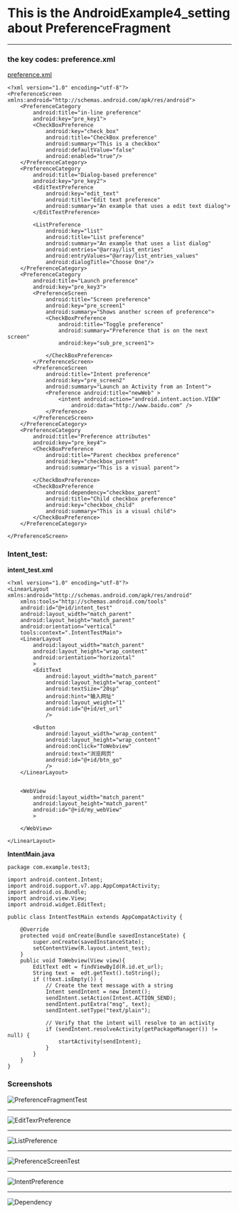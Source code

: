 # This is the AndroidExample4_setting about PreferenceFragment
---
### the key codes: **preference.xml**
[preference.xml](https://github.com/Propantheline/AndroidExample4_setting/blob/master/test3/app/src/main/res/xml/preference.xml)
```
<?xml version="1.0" encoding="utf-8"?>
<PreferenceScreen xmlns:android="http://schemas.android.com/apk/res/android">
    <PreferenceCategory
        android:title="in-line preference"
        android:key="pre_key1">
        <CheckBoxPreference
            android:key="check_box"
            android:title="CheckBox preference"
            android:summary="This is a checkbox"
            android:defaultValue="false"
            android:enabled="true"/>
    </PreferenceCategory>
    <PreferenceCategory
        android:title="Dialog-based preference"
        android:key="pre_key2">
        <EditTextPreference
            android:key="edit_text"
            android:title="Edit text preference"
            android:summary="An example that uses a edit text dialog">
        </EditTextPreference>

        <ListPreference
            android:key="list"
            android:title="List preference"
            android:summary="An example that uses a list dialog"
            android:entries="@array/list_entries"
            android:entryValues="@array/list_entries_values"
            android:dialogTitle="Choose One"/>
    </PreferenceCategory>
    <PreferenceCategory
        android:title="Launch preference"
        android:key="pre_key3">
        <PreferenceScreen
            android:title="Screen preference"
            android:key="pre_screen1"
            android:summary="Shows another screen of preference">
            <CheckBoxPreference
                android:title="Toggle preference"
                android:summary="Preference that is on the next screen"
                android:key="sub_pre_screen1">

            </CheckBoxPreference>
        </PreferenceScreen>
        <PreferenceScreen
            android:title="Intent preference"
            android:key="pre_screen2"
            android:summary="Launch an Activity from an Intent">
            <Preference android:title="newWeb" >
                <intent android:action="android.intent.action.VIEW"
                    android:data="http://www.baidu.com" />
            </Preference>
        </PreferenceScreen>
    </PreferenceCategory>
    <PreferenceCategory
        android:title="Preference attributes"
        android:key="pre_key4">
        <CheckBoxPreference
            android:title="Parent checkbox preference"
            android:key="checkbox_parent"
            android:summary="This is a visual parent">

        </CheckBoxPreference>
        <CheckBoxPreference
            android:dependency="checkbox_parent"
            android:title="Child checkbox preference"
            android:key="checkbox_child"
            android:summary="This is a visual child">
        </CheckBoxPreference>
    </PreferenceCategory>

</PreferenceScreen>
```
### Intent_test: 
**intent_test.xml**
```
<?xml version="1.0" encoding="utf-8"?>
<LinearLayout xmlns:android="http://schemas.android.com/apk/res/android"
    xmlns:tools="http://schemas.android.com/tools"
    android:id="@+id/intent_test"
    android:layout_width="match_parent"
    android:layout_height="match_parent"
    android:orientation="vertical"
    tools:context=".IntentTestMain">
    <LinearLayout
        android:layout_width="match_parent"
        android:layout_height="wrap_content"
        android:orientation="horizontal"
        >
        <EditText
            android:layout_width="match_parent"
            android:layout_height="wrap_content"
            android:textSize="20sp"
            android:hint="输入网址"
            android:layout_weight="1"
            android:id="@+id/et_url"
            />

        <Button
            android:layout_width="wrap_content"
            android:layout_height="wrap_content"
            android:onClick="ToWebview"
            android:text="浏览网页"
            android:id="@+id/btn_go"
            />
    </LinearLayout>


    <WebView
        android:layout_width="match_parent"
        android:layout_height="match_parent"
        android:id="@+id/my_webView"
        >

    </WebView>

</LinearLayout>
```
**IntentMain.java**
```
package com.example.test3;

import android.content.Intent;
import android.support.v7.app.AppCompatActivity;
import android.os.Bundle;
import android.view.View;
import android.widget.EditText;

public class IntentTestMain extends AppCompatActivity {

    @Override
    protected void onCreate(Bundle savedInstanceState) {
        super.onCreate(savedInstanceState);
        setContentView(R.layout.intent_test);
    }
    public void ToWebview(View view){
        EditText edt = findViewById(R.id.et_url);
        String text =  edt.getText().toString();
        if (!text.isEmpty()) {
            // Create the text message with a string
            Intent sendIntent = new Intent();
            sendIntent.setAction(Intent.ACTION_SEND);
            sendIntent.putExtra("msg", text);
            sendIntent.setType("text/plain");

            // Verify that the intent will resolve to an activity
            if (sendIntent.resolveActivity(getPackageManager()) != null) {
                startActivity(sendIntent);
            }
        }
    }
}
```

### Screenshots
![PreferenceFragmentTest](https://img-blog.csdnimg.cn/20190415121118420.png?x-oss-process=image/watermark,type_ZmFuZ3poZW5naGVpdGk,shadow_10,text_aHR0cHM6Ly9ibG9nLmNzZG4ubmV0L3dlaXhpbl80MTMxNTI5NA==,size_16,color_FFFFFF,t_70 "PreferenceFragmentTest")

---
![EditTexrPreference](https://img-blog.csdnimg.cn/20190415121325531.png?x-oss-process=image/watermark,type_ZmFuZ3poZW5naGVpdGk,shadow_10,text_aHR0cHM6Ly9ibG9nLmNzZG4ubmV0L3dlaXhpbl80MTMxNTI5NA==,size_16,color_FFFFFF,t_70 "EditTextPreferenceTest")

---
![ListPreference](https://img-blog.csdnimg.cn/20190415121459753.png?x-oss-process=image/watermark,type_ZmFuZ3poZW5naGVpdGk,shadow_10,text_aHR0cHM6Ly9ibG9nLmNzZG4ubmV0L3dlaXhpbl80MTMxNTI5NA==,size_16,color_FFFFFF,t_70 "ListPreferenceTest")

---
![PreferenceScreenTest](https://img-blog.csdnimg.cn/20190415121539109.png?x-oss-process=image/watermark,type_ZmFuZ3poZW5naGVpdGk,shadow_10,text_aHR0cHM6Ly9ibG9nLmNzZG4ubmV0L3dlaXhpbl80MTMxNTI5NA==,size_16,color_FFFFFF,t_70 "PreferenceScreenTest")

---
![IntentPreference](https://img-blog.csdnimg.cn/20190415121621133.png?x-oss-process=image/watermark,type_ZmFuZ3poZW5naGVpdGk,shadow_10,text_aHR0cHM6Ly9ibG9nLmNzZG4ubmV0L3dlaXhpbl80MTMxNTI5NA==,size_16,color_FFFFFF,t_70 "IntentPreferenceTest")

---
![Dependency](https://img-blog.csdnimg.cn/2019041512170536.png?x-oss-process=image/watermark,type_ZmFuZ3poZW5naGVpdGk,shadow_10,text_aHR0cHM6Ly9ibG9nLmNzZG4ubmV0L3dlaXhpbl80MTMxNTI5NA==,size_16,color_FFFFFF,t_70 "PreferenceAttributesTest")
